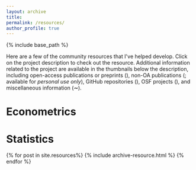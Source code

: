 ```yaml
---
layout: archive
title:
permalink: /resources/
author_profile: true
---
```


{% include base_path %}

Here are a few of the community resources that I've helped develop. Click on
the project description to check out the resource. Additional information
related to the project are available in the thumbnails below the description,
including open-access publications or preprints
(<i class="ai ai-fw ai-open-access-square"></i>),
non-OA publications (<i class="fa fa-file-pdf-o" aria-hidden="true"></i>;
available for *personal use only*), GitHub repositories
(<i class="fa fa-github" aria-hidden="true"></i>), OSF projects
(<i class="ai ai-fw ai-osf"></i>), and miscellaneous information (<b>∼</b>).

Econometrics
===

Statistics
===

{% for post in site.resources%}
  {% include archive-resource.html %}
{% endfor %}

